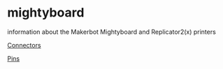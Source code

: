 # mightyboard
information about the Makerbot Mightyboard and Replicator2(x) printers

[Connectors](Connectors.md)

[Pins](Pins.md)
